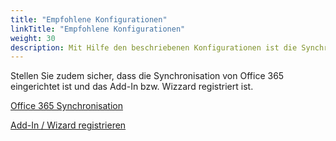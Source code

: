 ```yaml
---
title: "Empfohlene Konfigurationen"
linkTitle: "Empfohlene Konfigurationen"
weight: 30
description: Mit Hilfe den beschriebenen Konfigurationen ist die Synchronisation zwischen 3V ROOMS Add-In für Office 365 Outlook bzw. dem 3V ROOMS Wizard mit Outlook sowie die Ausgabe von Fehlermeldungen bzgl. der Synchronisation möglich.
---
```

Stellen Sie zudem sicher, dass die Synchronisation von Office 365 eingerichtet ist und das Add-In bzw. Wizzard registriert ist.

[Office 365 Synchronisation](https://3volutions.atlassian.net/servicedesk/customer/portal/1/article/660832257?src=20947317)

[Add-In / Wizard registrieren](https://3volutions.atlassian.net/servicedesk/customer/portal/1/article/1423343632?src=602125271)